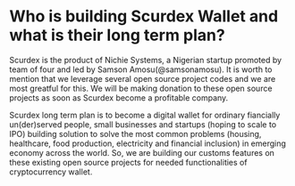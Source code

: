 # Who is building Scurdex Wallet and what is their long term plan?

Scurdex is the product of Nichie Systems, a Nigerian startup promoted by team of four and led by Samson Amosu(@samsonamosu). It is worth to mention that we leverage several open source project codes and we are most greatful for this. We will be making donation to these open source projects as soon as Scurdex become a profitable company.

Scurdex long term plan is to become a digital wallet for ordinary fiancially un(der)served people, small businesses and startups (hoping to scale to IPO) building solution to solve the most common problems (housing, healthcare, food production, electricity and financial inclusion) in emerging economy across the world. So, we are building our customs features on these existing open source projects for needed functionalities of cryptocurrency wallet.  
